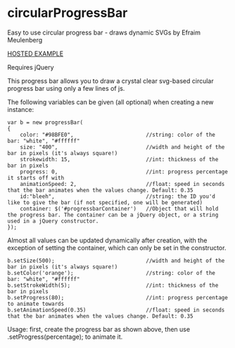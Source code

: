 # circularProgressBar
Easy to use circular progress bar - draws dynamic SVGs
by Efraim Meulenberg

[HOSTED EXAMPLE](http://tornadotwins.com/github/circularProgressBar)

Requires jQuery

This progress bar allows you to draw a crystal clear svg-based circular progress bar using
only a few lines of js.

The following variables can be given (all optional) when creating a new instance:


    var b = new progressBar(
    { 
        color: "#98BFE0",                       //string: color of the bar: "white", "#ffffff"
        size: "400",                            //width and height of the bar in pixels (it's always square!)
        strokewidth: 15,                        //int: thickness of the bar in pixels
        progress: 0,                            //int: progress percentage it starts off with
        animationSpeed: 2,                      //float: speed in seconds that the bar animates when the values change. Default: 0.35
        id:"bleeh",                             //string: the ID you'd like to give the bar (if not specified, one will be generated)
        container: $('#progressbarContainer')   //Object that will hold the progress bar. The container can be a jQuery object, or a string used in a jQuery constructor.
    });


Almost all values can be updated dynamically after creation, with the exception of setting the container,
which can only be set in the constructor.


    b.setSize(500);                             //width and height of the bar in pixels (it's always square!)
    b.setColor('orange');                       //string: color of the bar: "white", "#ffffff"
    b.setStrokeWidth(5);                        //int: thickness of the bar in pixels
    b.setProgress(80);                          //int: progress percentage to animate towards
    b.setAnimationSpeed(0.35)                   //float: speed in seconds that the bar animates when the values change. Default: 0.35

    
Usage: first, create the progress bar as shown above, then use .setProgress(percentage); to animate it.